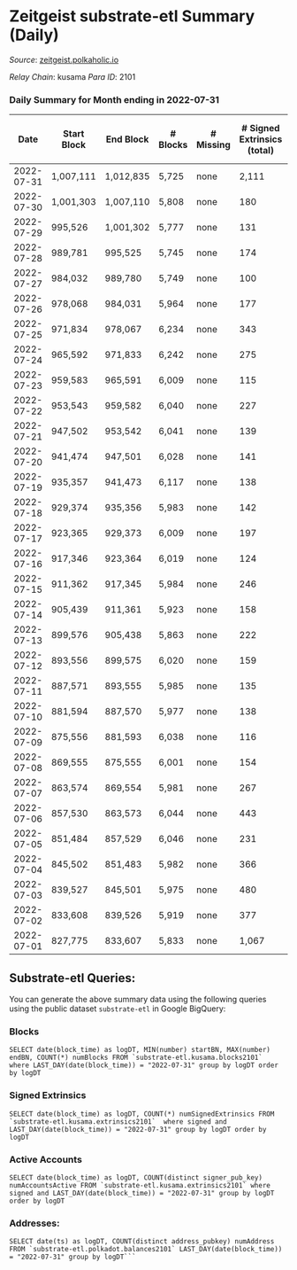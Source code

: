 # Zeitgeist substrate-etl Summary (Daily)

_Source_: [zeitgeist.polkaholic.io](https://zeitgeist.polkaholic.io)

*Relay Chain*: kusama
*Para ID*: 2101



### Daily Summary for Month ending in 2022-07-31


| Date | Start Block | End Block | # Blocks | # Missing | # Signed Extrinsics (total) | # Active Accounts | # Addresses with Balances | # Events | # Transfers | # XCM Transfers In | # XCM Transfers Out |
| ---- | ----------- | --------- | -------- | --------- | --------------------------- | ----------------- | ------------------------- | -------- | ----------- | ------------------ | ------------------- |
| 2022-07-31 | 1,007,111 | 1,012,835 | 5,725 | none  | 2,111 | 887 | 14,549 | 206,437 | 1,010  |   |   |
| 2022-07-30 | 1,001,303 | 1,007,110 | 5,808 | none  | 180 | 87 | 14,314 | 194,714 | 46  |   |   |
| 2022-07-29 | 995,526 | 1,001,302 | 5,777 | none  | 131 | 65 | 14,311 | 191,963 | 50  |   |   |
| 2022-07-28 | 989,781 | 995,525 | 5,745 | none  | 174 | 69 | 14,307 | 187,505 | 82  |   |   |
| 2022-07-27 | 984,032 | 989,780 | 5,749 | none  | 100 | 53 | 14,294 | 186,698 | 30  |   |   |
| 2022-07-26 | 978,068 | 984,031 | 5,964 | none  | 177 | 83 | 14,288 | 191,573 | 51  |   |   |
| 2022-07-25 | 971,834 | 978,067 | 6,234 | none  | 343 | 188 | 14,278 | 197,490 | 190  |   |   |
| 2022-07-24 | 965,592 | 971,833 | 6,242 | none  | 275 | 106 | 14,259 | 188,936 | 129  |   |   |
| 2022-07-23 | 959,583 | 965,591 | 6,009 | none  | 115 | 41 | 14,228 | 175,503 | 11  |   |   |
| 2022-07-22 | 953,543 | 959,582 | 6,040 | none  | 227 | 65 | 14,227 | 186,885 | 32  |   |   |
| 2022-07-21 | 947,502 | 953,542 | 6,041 | none  | 139 | 55 | 14,218 | 191,102 | 25  |   |   |
| 2022-07-20 | 941,474 | 947,501 | 6,028 | none  | 141 | 57 | 14,217 | 188,933 | 41  |   |   |
| 2022-07-19 | 935,357 | 941,473 | 6,117 | none  | 138 | 55 | 14,211 | 190,236 | 24  |   |   |
| 2022-07-18 | 929,374 | 935,356 | 5,983 | none  | 142 | 55 | 14,208 | 185,099 | 29  |   |   |
| 2022-07-17 | 923,365 | 929,373 | 6,009 | none  | 197 | 55 | 14,201 | 185,409 | 24  |   |   |
| 2022-07-16 | 917,346 | 923,364 | 6,019 | none  | 124 | 56 | 14,197 | 183,542 | 20  |   |   |
| 2022-07-15 | 911,362 | 917,345 | 5,984 | none  | 246 | 72 | 14,192 | 177,668 | 38  |   |   |
| 2022-07-14 | 905,439 | 911,361 | 5,923 | none  | 158 | 55 | 14,183 | 173,349 | 55  |   |   |
| 2022-07-13 | 899,576 | 905,438 | 5,863 | none  | 222 | 68 | 14,174 | 170,775 | 43  |   |   |
| 2022-07-12 | 893,556 | 899,575 | 6,020 | none  | 159 | 55 | 14,169 | 171,844 | 32  |   |   |
| 2022-07-11 | 887,571 | 893,555 | 5,985 | none  | 135 | 59 | 14,163 | 165,828 | 32  |   |   |
| 2022-07-10 | 881,594 | 887,570 | 5,977 | none  | 138 | 60 | 14,158 | 164,678 | 31  |   |   |
| 2022-07-09 | 875,556 | 881,593 | 6,038 | none  | 116 | 58 | 14,154 | 162,433 | 29  |   |   |
| 2022-07-08 | 869,555 | 875,555 | 6,001 | none  | 154 | 66 | 14,146 | 155,937 | 27  |   |   |
| 2022-07-07 | 863,574 | 869,554 | 5,981 | none  | 267 | 110 | 14,140 | 149,128 | 106  |   |   |
| 2022-07-06 | 857,530 | 863,573 | 6,044 | none  | 443 | 301 | 14,121 | 147,776 | 250  |   |   |
| 2022-07-05 | 851,484 | 857,529 | 6,046 | none  | 231 | 94 | 14,106 | 132,381 | 70  |   |   |
| 2022-07-04 | 845,502 | 851,483 | 5,982 | none  | 366 | 105 | 14,083 | 118,667 | 81  |   |   |
| 2022-07-03 | 839,527 | 845,501 | 5,975 | none  | 480 | 108 | 14,058 | 103,351 | 86  |   |   |
| 2022-07-02 | 833,608 | 839,526 | 5,919 | none  | 377 | 127 | 14,036 | 87,172 | 114  |   |   |
| 2022-07-01 | 827,775 | 833,607 | 5,833 | none  | 1,067 | 571 | 13,996 | 56,094 | 587  |   |   |

## Substrate-etl Queries:
You can generate the above summary data using the following queries using the public dataset `substrate-etl` in Google BigQuery:


### Blocks
```
SELECT date(block_time) as logDT, MIN(number) startBN, MAX(number) endBN, COUNT(*) numBlocks FROM `substrate-etl.kusama.blocks2101`  where LAST_DAY(date(block_time)) = "2022-07-31" group by logDT order by logDT
```


### Signed Extrinsics
```
SELECT date(block_time) as logDT, COUNT(*) numSignedExtrinsics FROM `substrate-etl.kusama.extrinsics2101`  where signed and LAST_DAY(date(block_time)) = "2022-07-31" group by logDT order by logDT
```


### Active Accounts
```
SELECT date(block_time) as logDT, COUNT(distinct signer_pub_key) numAccountsActive FROM `substrate-etl.kusama.extrinsics2101` where signed and LAST_DAY(date(block_time)) = "2022-07-31" group by logDT order by logDT
```


### Addresses:
```
SELECT date(ts) as logDT, COUNT(distinct address_pubkey) numAddress FROM `substrate-etl.polkadot.balances2101` LAST_DAY(date(block_time)) = "2022-07-31" group by logDT```

